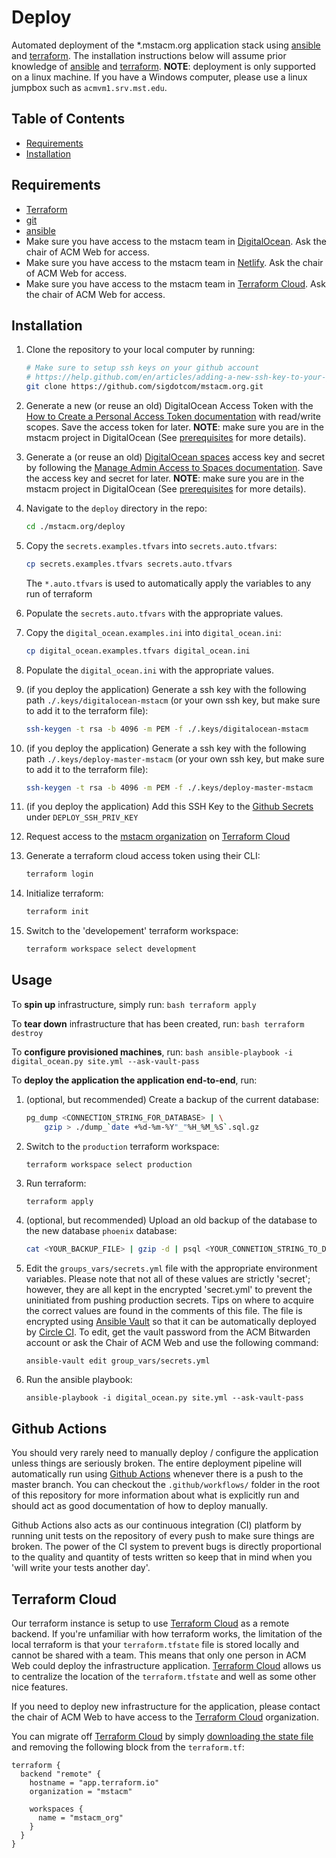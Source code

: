 # Deploy
Automated deployment of the \*.mstacm.org application stack using
[ansible][ansible-url] and [terraform][terraform-url]. The installation
instructions below will assume prior knowledge of [ansible][ansible-url] and
[terraform][terraform-url]. **NOTE**: deployment is only supported on a linux
machine. If you have a Windows computer, please use a linux jumpbox such as
`acmvm1.srv.mst.edu`.


## Table of Contents
+ [Requirements](#requirements)
+ [Installation](#installation)

## Requirements
+ [Terraform](https://www.terraform.io/docs/index.html)
+ [git](https://git-scm.com/downloads)
+ [ansible](https://docs.ansible.com/ansible/latest/installation_guide/intro_installation.html)
+ Make sure you have access to the mstacm team in
  [DigitalOcean][digitalocean-url]. Ask the chair of ACM Web for access.
+ Make sure you have access to the mstacm team in [Netlify][netlify-url]. Ask
  the chair of ACM Web for access.
+ Make sure you have access to the mstacm team in
  [Terraform Cloud][terraform-cloud-url]. Ask the chair of ACM Web for access.


## Installation
1. Clone the repository to your local computer by running: 
    ```bash
    # Make sure to setup ssh keys on your github account
    # https://help.github.com/en/articles/adding-a-new-ssh-key-to-your-github-account
    git clone https://github.com/sigdotcom/mstacm.org.git
    ```

2. Generate a new (or reuse an old) DigitalOcean Access Token with the [How to
   Create a Personal Access Token
   documentation][digitalocean-access-token-howto-url] with read/write scopes.
   Save the access token for later. **NOTE**: make sure you are in the mstacm
   project in DigitalOcean (See [prerequisites](#prerequisites) for more
   details).

3. Generate a (or reuse an old) [DigitalOcean spaces][digitalocean-spaces-url]
   access key and secret by following the [Manage Admin Access to Spaces
   documentation][digitalocean-spaces-howto-url].  Save the access key and
   secret for later. **NOTE**: make sure you are in the mstacm project in
   DigitalOcean (See [prerequisites](#prerequisites) for more details).


3. Navigate to the `deploy` directory in the repo:
    ```bash
    cd ./mstacm.org/deploy
    ```

3. Copy the `secrets.examples.tfvars` into `secrets.auto.tfvars`:
    ```bash
    cp secrets.examples.tfvars secrets.auto.tfvars
    ```

   The `*.auto.tfvars` is used to automatically apply the variables to any run
   of terraform

4. Populate the `secrets.auto.tfvars` with the appropriate values.

5. Copy the `digital_ocean.examples.ini` into `digital_ocean.ini`:
    ```bash
    cp digital_ocean.examples.tfvars digital_ocean.ini
    ```

6. Populate the `digital_ocean.ini` with the appropriate values.

7. (if you deploy the application) Generate a ssh key with the following path
   `./.keys/digitalocean-mstacm` (or your own ssh key, but make sure to add it
   to the terraform file):
    ```bash
    ssh-keygen -t rsa -b 4096 -m PEM -f ./.keys/digitalocean-mstacm
    ```
7. (if you deploy the application) Generate a ssh key with the following path
   `./.keys/deploy-master-mstacm` (or your own ssh key, but make sure to add it
   to the terraform file):
    ```bash
    ssh-keygen -t rsa -b 4096 -m PEM -f ./.keys/deploy-master-mstacm
    ```

8. (if you deploy the application) Add this SSH Key to the [Github
   Secrets](https://github.com/sigdotcom/mstacm.org/settings/secrets) under
   `DEPLOY_SSH_PRIV_KEY`

11. Request access to the [mstacm organization](https://app.terraform.io/app/mstacm/workspaces) 
    on [Terraform Cloud](https://app.terraform.io)

12. Generate a terraform cloud access token using their CLI:
    ```bash
    terraform login
    ```

13. Initialize terraform:
    ```bash
    terraform init
    ```

14. Switch to the 'developement' terraform workspace:
    ```bash
    terraform workspace select development
    ```

## Usage
To **spin up** infrastructure, simply run:
    ```bash
    terraform apply
    ```

To **tear down** infrastructure that has been created, run:
    ```bash
    terraform destroy
    ```

To **configure provisioned machines**, run:
    ```bash
    ansible-playbook -i digital_ocean.py site.yml --ask-vault-pass
    ```

To **deploy the application the application end-to-end**, run:
1. (optional, but recommended) Create a backup of the current database:
    ```sh
    pg_dump <CONNECTION_STRING_FOR_DATABASE> | \
        gzip > ./dump_`date +%d-%m-%Y"_"%H_%M_%S`.sql.gz
    ```

2. Switch to the `production` terraform workspace:
    ```
    terraform workspace select production
    ```

2. Run terraform:
    ```sh
    terraform apply
    ```

15. (optional, but recommended) Upload an old backup of the database to the new
    database `phoenix` database:
    ```sh
    cat <YOUR_BACKUP_FILE> | gzip -d | psql <YOUR_CONNETION_STRING_TO_DATABASE>
    ```

16. Edit the `groups_vars/secrets.yml` file with the appropriate environment
    variables. Please note that not all of these values are strictly 'secret';
    however, they are all kept in the encrypted 'secret.yml' to prevent the
    uninitiated from pushing production secrets. Tips on where to acquire the
    correct values are found in the comments of this file. The file is encrypted
    using [Ansible Vault][ansible-vault-url] so that it can be automatically
    deployed by [Circle CI][circle-ci-url]. To edit, get the vault password from
    the ACM Bitwarden account or ask the Chair of ACM Web and use the following
    command:
    ```
    ansible-vault edit group_vars/secrets.yml
    ```
    
17. Run the ansible playbook:
    ```
    ansible-playbook -i digital_ocean.py site.yml --ask-vault-pass
    ```

## Github Actions
You should very rarely need to manually deploy / configure the application
unless things are seriously broken. The entire deployment pipeline will
automatically run using [Github Actions](https://github.com/features/actions)
whenever there is a push to the master branch. You can checkout the
`.github/workflows/` folder in the root of this repository for more information
about what is explicitly run and should act as good documentation of how to
deploy manually.

Github Actions also acts as our continuous integration (CI) platform by running
unit tests on the repository of every push to make sure things are broken. The
power of the CI system to prevent bugs is directly proportional to the quality
and quantity of tests written so keep that in mind when you 'will write your
tests another day'.

## Terraform Cloud
Our terraform instance is setup to use [Terraform Cloud][terraform-cloud-url] as
a remote backend. If you're unfamiliar with how terraform works, the limitation
of the local terraform is that your `terraform.tfstate` file is stored locally
and cannot be shared with a team. This means that only one person in ACM Web
could deploy the infrastructure application. [Terraform
Cloud][terraform-cloud-url] allows us to centralize the location of the
`terraform.tfstate` and well as some other nice features.

If you need to deploy new infrastructure for the application, please contact the
chair of ACM Web to have access to the [Terraform Cloud][terraform-cloud-url]
organization.

You can migrate off [Terraform Cloud][terraform-cloud-url] by simply
[downloading the state file](https://app.terraform.io/app/mstacm/workspaces/mstacm_org/states/) 
and removing the following block from the `terraform.tf`:
```hcl
terraform {
  backend "remote" {
    hostname = "app.terraform.io"
    organization = "mstacm"

    workspaces {
      name = "mstacm_org"
    }
  }
}
```

[ansible-url]: https://docs.ansible.com/ansible/latest/index.html
[ansible-vault-url]: https://docs.ansible.com/ansible/latest/user_guide/vault.html
[circle-ci-url]: https://circleci.com/gh/sigdotcom/workflows/mstacm.org
[terraform-url]: https://www.terraform.io/docs/index.html
[terraform-cloud-url]: https://www.terraform.io/docs/cloud/index.html
[terraform-cloud-api-token-url]: https://www.terraform.io/docs/cloud/users-teams-organizations/users.html#api-tokens
[terraform-cloud-credentials-url]: https://www.terraform.io/docs/commands/cli-config.html#credentials
[digitalocean-spaces-url]: https://www.digitalocean.com/products/spaces/
[digitalocean-spaces-howto-url]: https://www.digitalocean.com/docs/spaces/how-to/administrative-access/
[digitalocean-access-token-howto-url]: https://www.digitalocean.com/docs/api/create-personal-access-token/
[digitalocean-url]: https://cloud.digitalocean.com/
[digitalocean-nameservers]: https://www.digitalocean.com/community/tutorials/how-to-point-to-digitalocean-nameservers-from-common-domain-registrars
[netlify-url]: https://www.netlify.com/
[netlify-project-url]: https://app.netlify.com/teams/mstacm/sites
[netlify-dns-url]: https://app.netlify.com/teams/mstacm/dns

